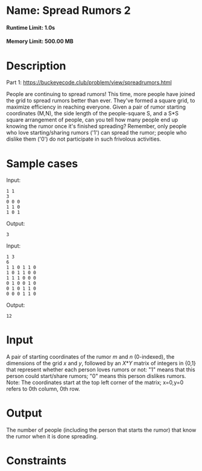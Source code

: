 # Name: Spread Rumors 2

#### Runtime Limit: 1.0s

#### Memory Limit: 500.00 MB

# Description
Part 1: <https://buckeyecode.club/problem/view/spreadrumors.html>

People are continuing to spread rumors! 
This time, more people have joined the grid to spread rumors better than ever. They've formed a square grid, to maximize efficiency in reaching everyone.
Given a pair of rumor starting coordinates (M,N), the side length of the people-square S, and a S*S square arrangement of people, can you tell how many people end up knowing the rumor once it's finished spreading?
Remember, only people who love starting/sharing rumors ('1') can spread the rumor; people who dislike them ('0') do not participate in such frivolous activities.

# Sample cases

Input:

```
1 1
3
0 0 0
1 1 0 
1 0 1
```

Output:

```
3
```

Input:

```
1 3
6
1 1 0 1 1 0
1 0 1 1 0 0
1 1 1 0 0 0
0 1 0 0 1 0
0 1 0 1 1 0
0 0 0 1 1 0
```

Output:

```
12
```



# Input

A pair of starting coordinates of the rumor $m$ and $n$ (0-indexed), the dimensions of the grid $x$ and $y$, followed by an $X$*$Y$ matrix of integers in {0,1} that represent whether each person loves rumors or not: 
"1" means that this person could start/share  rumors; "0" means this person dislikes rumors.  
Note: The coordinates start at the top left corner of the matrix; x=0,y=0 refers to 0th column, 0th row.
# Output

The number of people (including the person that starts the rumor) that know the rumor when it is done spreading.

# Constraints

